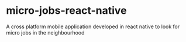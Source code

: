 # micro-jobs-react-native
A cross platform mobile application developed in react native to look for micro jobs in the neighbourhood
